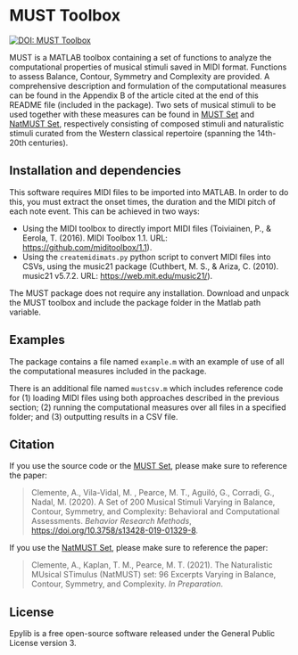 # MUST Toolbox

[![DOI: MUST Toolbox](https://zenodo.org/badge/189009372.svg)](https://zenodo.org/badge/latestdoi/189009372)

MUST is a MATLAB toolbox containing a set of functions to analyze the computational properties of musical stimuli saved in MIDI format. Functions to assess Balance, Contour, Symmetry and Complexity are provided. A comprehensive description and formulation of the computational measures can be found in the Appendix B of the article cited at the end of this README file (included in the package). Two sets of musical stimuli to be used together with these measures can be found in <a href="https://osf.io/73mne/">MUST Set</a> and <a href="https://osf.io/k6gme/">NatMUST Set</a>, respectively consisting of composed stimuli and naturalistic stimuli curated from the Western classical repertoire (spanning the 14th-20th centuries).

## Installation and dependencies

This software requires MIDI files to be imported into MATLAB. In order to do this, you must extract the onset times, the duration and the MIDI pitch of each note event. This can be achieved in two ways:
- Using the MIDI toolbox to directly import MIDI files (Toiviainen, P., & Eerola, T. (2016). MIDI Toolbox 1.1. URL: https://github.com/miditoolbox/1.1).
- Using the `createmidimats.py` python script to convert MIDI files into CSVs, using the music21 package (Cuthbert, M. S., & Ariza, C. (2010). music21 v5.7.2. URL: https://web.mit.edu/music21/).

The MUST package does not require any installation. Download and unpack the MUST toolbox and include the package folder in the Matlab path variable.

## Examples

The package contains a file named `example.m` with an example of use of all the computational measures included in the package.

There is an additional file named `mustcsv.m` which includes reference code for (1) loading MIDI files using both approaches described in the previous section; (2) running the computational measures over all files in a specified folder; and (3) outputting results in a CSV file.

## Citation

If you use the source code or the <a href="https://osf.io/73mne/">MUST Set</a>, please make sure to reference the paper:

> Clemente, A., Vila-Vidal, M. , Pearce, M. T., Aguiló, G., Corradi, G., Nadal, M. (2020). A Set of 200 Musical Stimuli Varying in Balance, Contour, Symmetry, and Complexity: Behavioral and Computational Assessments. *Behavior Research Methods*, https://doi.org/10.3758/s13428-019-01329-8.

If you use the <a href="https://osf.io/k6gme/">NatMUST Set</a>, please make sure to reference the paper:

> Clemente, A., Kaplan, T. M., Pearce, M. T. (2021). The Naturalistic MUsical STimulus (NatMUST) set: 96 Excerpts Varying in Balance, Contour, Symmetry, and Complexity. *In Preparation*.


## License

Epylib is a free open-source software released under the General Public License version 3.
